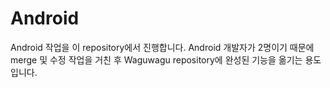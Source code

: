 # Android

Android 작업을 이 repository에서 진행합니다.
Android 개발자가 2명이기 때문에 merge 및 수정 작업을 거친 후 Waguwagu repository에 완성된 기능을 옮기는 용도입니다.
